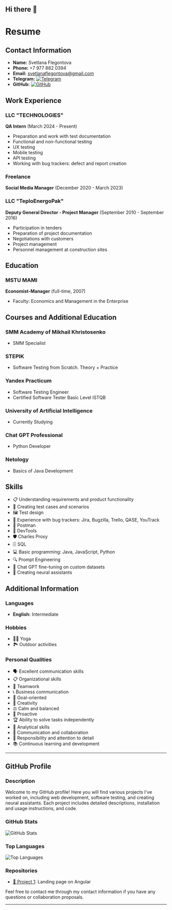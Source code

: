 ## Hi there 👋
# Resume

## Contact Information
- **Name:** Svetlana Flegontova
- **Phone:** +7 977 882 0394
- **Email:** svetlanaflegontova@gmail.com
- **Telegram:** [![Telegram](https://img.shields.io/badge/Telegram-2CA5E0?style=for-the-badge&logo=telegram&logoColor=white)](https://t.me/Svetlana_F80)
- **GitHub:** [![GitHub](https://img.shields.io/badge/GitHub-181717?style=for-the-badge&logo=github&logoColor=white)](https://github.com/nanosvetik)

## Work Experience

### LLC "TECHNOLOGIES"
**QA Intern** (March 2024 - Present)
- Preparation and work with test documentation
- Functional and non-functional testing
- UX testing
- Mobile testing
- API testing
- Working with bug trackers: defect and report creation

### Freelance
**Social Media Manager** (December 2020 - March 2023)

### LLC "TeploEnergoPak"
**Deputy General Director - Project Manager** (September 2010 - September 2016)
- Participation in tenders
- Preparation of project documentation
- Negotiations with customers
- Project management
- Personnel management at construction sites

## Education

### MSTU MAMI
**Economist-Manager** (full-time, 2007)
- Faculty: Economics and Management in the Enterprise

## Courses and Additional Education

### SMM Academy of Mikhail Khristosenko
- SMM Specialist

### STEPIK
- Software Testing from Scratch. Theory + Practice

### Yandex Practicum
- Software Testing Engineer
- Certified Software Tester Basic Level ISTQB

### University of Artificial Intelligence
- Currently Studying

### Chat GPT Professional
- Python Developer

### Netology
- Basics of Java Development

## Skills

- 📋 Understanding requirements and product functionality
- 🧩 Creating test cases and scenarios
- 🖼️ Test design
- 🐞 Experience with bug trackers: Jira, Bugzilla, Trello, QASE, YouTrack
- 📮 Postman
- 🔧 DevTools
- 🛡️ Charles Proxy
- 🗄️ SQL
- 💻 Basic programming: Java, JavaScript, Python
- 🔍 Prompt Engineering
- 🧠 Chat GPT fine-tuning on custom datasets
- 🤖 Creating neural assistants

## Additional Information

### Languages
- **English:** Intermediate

### Hobbies
- 🧘‍♀️ Yoga
- 🏞️ Outdoor activities

### Personal Qualities
- 🗣️ Excellent communication skills
- 📋 Organizational skills
- 🤝 Teamwork
- 📞 Business communication
- 🎯 Goal-oriented
- 🎨 Creativity
- ⚖️ Calm and balanced
- 🚀 Proactive
- 🏆 Ability to solve tasks independently
- 🧠 Analytical skills
- 💬 Communication and collaboration
- 🧐 Responsibility and attention to detail
- 📚 Continuous learning and development

---

## GitHub Profile

### Description
Welcome to my GitHub profile! Here you will find various projects I've worked on, including web development, software testing, and creating neural assistants. Each project includes detailed descriptions, installation and usage instructions, and code.

### GitHub Stats
![GitHub Stats](https://github-readme-stats.vercel.app/api?username=nanosvetik&show_icons=true&theme=radical)

### Top Languages
![Top Languages](https://github-readme-stats.vercel.app/api/top-langs/?username=nanosvetik&layout=compact&theme=radical)

### Repositories

- [📂 Project 1](https://github.com/your_profile/project1): Landing page on Angular


Feel free to contact me through my contact information if you have any questions or collaboration proposals.

---
